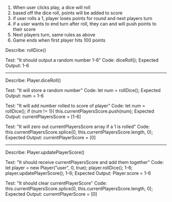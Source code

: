 1. When user clicks play, a dice will roll
2. based off the dice roll, points will be added to score
3. if user rolls a 1, player loses points for round and next players turn
4. if a user wants to end turn after roll, they can and will push points to their score
5. Next players turn, same rules as above
6. Game ends when first player hits 100 points


Describe: rollDice()

Test: "It should output a random number 1-6"
Code: diceRoll();
Expected Output: 1-6

*****************************************

Describe: Player.diceRoll()

Test: "It will store a random number"
Code: let num = rollDice();
Expected Output: num = 1-6

Test: "It will add number rolled to score of player"
Code: let num = rollDice();
  if (num != 1){
    this.currentPlayersScore.push(num);
Expected Output: currentPlayersScore = [1-6]

Test: "It will zero out currentPlayersScore array if a 1 is rolled"
Code: this.currentPlayersScore.splice(0, this.currentPlayersScore.length, 0);
Expected Output: currentPlayerScore = [0]

*****************************************

Describe: Player.updatePlayerScore()

Test: "It should receive currentPlayersScore and add them together"
Code: let player = new Player("user", 0, true);
player.rollDice();
1-6;
player.updatePlayerScore();
1-6;
Expected Output: Player.score = 1-6

Test: "It should clear currentPlayerScore"
Code: this.currentPlayersScore.splice(0, this.currentPlayersScore.length, 0);
Expected Output: curremtPlayerScore = [0]